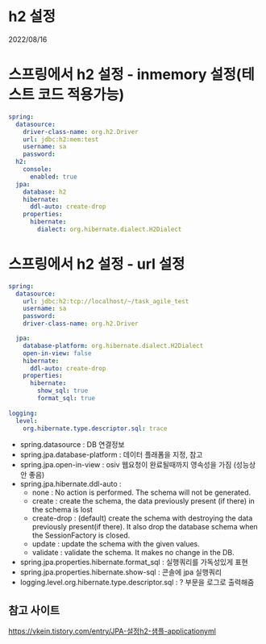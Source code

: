 # h2 설정
2022/08/16

# 스프링에서 h2 설정 - inmemory 설정(테스트 코드 적용가능)
```yaml
spring:
  datasource:
    driver-class-name: org.h2.Driver
    url: jdbc:h2:mem:test
    username: sa
    password:
  h2:
    console:
      enabled: true
  jpa:
    database: h2
    hibernate:
      ddl-auto: create-drop
    properties:
      hibernate:
        dialect: org.hibernate.dialect.H2Dialect
```


# 스프링에서 h2 설정 - url 설정
```yaml
spring:
  datasource:
    url: jdbc:h2:tcp://localhost/~/task_agile_test
    username: sa
    password:
    driver-class-name: org.h2.Driver

  jpa:
    database-platform: org.hibernate.dialect.H2Dialect
    open-in-view: false
    hibernate:
      ddl-auto: create-drop
    properties:
      hibernate:
        show_sql: true
        format_sql: true
        
logging:
  level:
    org.hibernate.type.descriptor.sql: trace
```
- spring.datasource : DB 연결정보
- spring.jpa.database-platform : 데이터 플래폼을 지정, 참고
- spring.jpa.open-in-view : osiv 웹요청이 완료될때까지 영속성을 가짐 (성능상 안 좋음)
- spring.jpa.hibernate.ddl-auto :
  - none : No action is performed. The schema will not be generated.
  - create : create the schema, the data previously present (if there) in the schema is lost
  - create-drop : (default) create the schema with destroying the data previously present(if there). It also drop the database schema when the SessionFactory is closed.
  - update : update the schema with the given values.
  - validate : validate the schema. It makes no change in the DB.
- spring.jpa.properties.hibernate.format_sql : 실행쿼리를 가독성있게 표현
- spring.jpa.properties.hibernate.show-sql : 콘솔에 jpa 실행쿼리
- logging.level.org.hibernate.type.descriptor.sql : ? 부문을 로그로 출력해줌



## 참고 사이트
https://vkein.tistory.com/entry/JPA-설정h2-샘플-applicationyml 